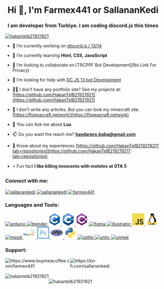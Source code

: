 <h1 align="center">Hi 👋, I'm Farmex441 or SallananKedi</h1>
<h3 align="center">I am developer from Turkiye. I am coding discord.js this times</h3>

<p align="left"> <a href="https://github.com/ryo-ma/github-profile-trophy"><img src="https://github-profile-trophy.vercel.app/?username=hakantelb21921921" alt="hakantelb21921921" /></a> </p>

- 🔭 I’m currently working on [discord.js / 13/14](https://github.com/HakanTelB21921921/pixel.djs)

- 🌱 I’m currently learning **Html, CSS, JavaScript**

- 👯 I’m looking to collaborate on [TRCPPF Bot Development](No Link For Privacy)

- 🤝 I’m looking for help with [DC.JS 13 bot Development](https://github.com/HakanTelB21921921/pixel.djs)

- 👨‍💻 I don't have any portfolio site? See my projects at: [https://github.com/HakanTelB21921921](https://github.com/HakanTelB21921921)

- 📝 I don't write any articles. But you can look my minecraft site. [https://floppacraft.network](https://floppacraft.network)

- 💬 You can Ask me about **Lua**

- 📫 Do you want the reach me? **haydarpro.baba@gmail.com**

- 📄 Know about my experiences [https://github.com/HakanTelB21921921?tab=repositories](https://github.com/HakanTelB21921921?tab=repositories)

- ⚡ Fun fact **I like killing innocents with molotov at GTA 5**

<h3 align="left">Connect with me:</h3>
<p align="left">
<a href="https://twitter.com/sallanankedi" target="blank"><img align="center" src="https://raw.githubusercontent.com/rahuldkjain/github-profile-readme-generator/master/src/images/icons/Social/twitter.svg" alt="sallanankedi" height="30" width="40" /></a>
<a href="https://www.youtube.com/c/sallanankedi" target="blank"><img align="center" src="https://raw.githubusercontent.com/rahuldkjain/github-profile-readme-generator/master/src/images/icons/Social/youtube.svg" alt="sallanankedi" height="30" width="40" /></a>
<a href="https://discord.gg/farmex441" target="blank"><img align="center" src="https://raw.githubusercontent.com/rahuldkjain/github-profile-readme-generator/master/src/images/icons/Social/discord.svg" alt="farmex441" height="30" width="40" /></a>
</p>

<h3 align="left">Languages and Tools:</h3>
<p align="left"> <a href="https://www.arduino.cc/" target="_blank" rel="noreferrer"> <img src="https://cdn.worldvectorlogo.com/logos/arduino-1.svg" alt="arduino" width="40" height="40"/> </a> <a href="https://www.blender.org/" target="_blank" rel="noreferrer"> <img src="https://download.blender.org/branding/community/blender_community_badge_white.svg" alt="blender" width="40" height="40"/> </a> <a href="https://www.cprogramming.com/" target="_blank" rel="noreferrer"> <img src="https://raw.githubusercontent.com/devicons/devicon/master/icons/c/c-original.svg" alt="c" width="40" height="40"/> </a> <a href="https://www.w3schools.com/cpp/" target="_blank" rel="noreferrer"> <img src="https://raw.githubusercontent.com/devicons/devicon/master/icons/cplusplus/cplusplus-original.svg" alt="cplusplus" width="40" height="40"/> </a> <a href="https://www.w3schools.com/cs/" target="_blank" rel="noreferrer"> <img src="https://raw.githubusercontent.com/devicons/devicon/master/icons/csharp/csharp-original.svg" alt="csharp" width="40" height="40"/> </a> <a href="https://www.figma.com/" target="_blank" rel="noreferrer"> <img src="https://www.vectorlogo.zone/logos/figma/figma-icon.svg" alt="figma" width="40" height="40"/> </a> <a href="https://www.adobe.com/in/products/illustrator.html" target="_blank" rel="noreferrer"> <img src="https://www.vectorlogo.zone/logos/adobe_illustrator/adobe_illustrator-icon.svg" alt="illustrator" width="40" height="40"/> </a> <a href="https://developer.mozilla.org/en-US/docs/Web/JavaScript" target="_blank" rel="noreferrer"> <img src="https://raw.githubusercontent.com/devicons/devicon/master/icons/javascript/javascript-original.svg" alt="javascript" width="40" height="40"/> </a> <a href="https://www.linux.org/" target="_blank" rel="noreferrer"> <img src="https://raw.githubusercontent.com/devicons/devicon/master/icons/linux/linux-original.svg" alt="linux" width="40" height="40"/> </a> <a href="https://www.microsoft.com/en-us/sql-server" target="_blank" rel="noreferrer"> <img src="https://www.svgrepo.com/show/303229/microsoft-sql-server-logo.svg" alt="mssql" width="40" height="40"/> </a> <a href="https://www.mysql.com/" target="_blank" rel="noreferrer"> <img src="https://raw.githubusercontent.com/devicons/devicon/master/icons/mysql/mysql-original-wordmark.svg" alt="mysql" width="40" height="40"/> </a> <a href="https://www.photoshop.com/en" target="_blank" rel="noreferrer"> <img src="https://raw.githubusercontent.com/devicons/devicon/master/icons/photoshop/photoshop-line.svg" alt="photoshop" width="40" height="40"/> </a> <a href="https://www.php.net" target="_blank" rel="noreferrer"> <img src="https://raw.githubusercontent.com/devicons/devicon/master/icons/php/php-original.svg" alt="php" width="40" height="40"/> </a> <a href="https://www.python.org" target="_blank" rel="noreferrer"> <img src="https://raw.githubusercontent.com/devicons/devicon/master/icons/python/python-original.svg" alt="python" width="40" height="40"/> </a> <a href="https://www.sqlite.org/" target="_blank" rel="noreferrer"> <img src="https://www.vectorlogo.zone/logos/sqlite/sqlite-icon.svg" alt="sqlite" width="40" height="40"/> </a> <a href="https://unity.com/" target="_blank" rel="noreferrer"> <img src="https://www.vectorlogo.zone/logos/unity3d/unity3d-icon.svg" alt="unity" width="40" height="40"/> </a> <a href="https://unrealengine.com/" target="_blank" rel="noreferrer"> <img src="https://raw.githubusercontent.com/kenangundogan/fontisto/036b7eca71aab1bef8e6a0518f7329f13ed62f6b/icons/svg/brand/unreal-engine.svg" alt="unreal" width="40" height="40"/> </a> </p>


<h3 align="left">Support:</h3>
<p><a href="https://www.buymeacoffee.com/https://www.buymeacoffee.com/farmex441"> <img align="left" src="https://cdn.buymeacoffee.com/buttons/v2/default-yellow.png" height="50" width="210" alt="https://www.buymeacoffee.com/farmex441" /></a><a href="https://ko-fi.com/https://ko-fi.com/sallanankedi"> <img align="left" src="https://cdn.ko-fi.com/cdn/kofi3.png?v=3" height="50" width="210" alt="https://ko-fi.com/sallanankedi" /></a></p><br><br>


<p><img align="left" src="https://github-readme-stats.vercel.app/api/top-langs?username=hakantelb21921921&show_icons=true&locale=en&layout=compact" alt="hakantelb21921921" /></p>

<p>&nbsp;<img align="center" src="https://github-readme-stats.vercel.app/api?username=hakantelb21921921&show_icons=true&locale=en" alt="hakantelb21921921" /></p>

